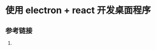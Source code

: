 <!--
 * @Author: SilvesterChiao
 * @Date: 2020-06-08 14:19:41
 * @LastEditors: SilvesterChiao
 * @LastEditTime: 2020-07-27 14:56:06
--> 

# 使用 electron + react 开发桌面程序

## 参考链接

1. []()
